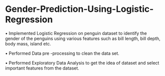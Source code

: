 # Gender-Prediction-Using-Logistic-Regression

•	Implemented Logistic Regression on penguin dataset to identify the gender of the penguins using various features such as bill length, bill depth, body mass, island etc.

•	Performed Data pre -processing to clean the data set.

•	Performed Exploratory Data Analysis to get the idea of dataset and select important features from the dataset.
